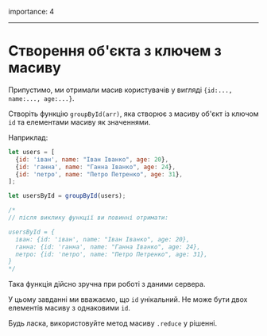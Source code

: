 importance: 4

---

# Створення об'єкта з ключем з масиву

Припустимо, ми отримали масив користувачів у вигляді `{id:..., name:..., age:...}`.

Створіть функцію `groupById(arr)`, яка створює з масиву об'єкт із ключом `id` та елементами масиву як значеннями.

Наприклад:

```js
let users = [
  {id: 'іван', name: "Іван Іванко", age: 20},
  {id: 'ганна', name: "Ганна Іванко", age: 24},
  {id: 'петро', name: "Петро Петренко", age: 31},
];

let usersById = groupById(users);

/*
// після виклику функції ви повинні отримати:

usersById = {
  іван: {id: 'іван', name: "Іван Іванко", age: 20},
  ганна: {id: 'ганна', name: "Ганна Іванко", age: 24},
  петро: {id: 'петро', name: "Петро Петренко", age: 31},
}
*/
```

Така функція дійсно зручна при роботі з даними сервера.

У цьому завданні ми вважаємо, що `id` унікальний. Не може бути двох елементів масиву з однаковими `id`.

Будь ласка, використовуйте метод масиву `.reduce`  у рішенні.
